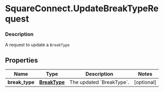 # SquareConnect.UpdateBreakTypeRequest

### Description

A request to update a `BreakType`

## Properties
Name | Type | Description | Notes
------------ | ------------- | ------------- | -------------
**break_type** | [**BreakType**](BreakType.md) | The updated &#x60;BreakType&#x60;. | [optional] 


